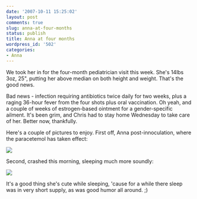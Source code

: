 ```yaml
---
date: '2007-10-11 15:25:02'
layout: post
comments: true
slug: anna-at-four-months
status: publish
title: Anna at four months
wordpress_id: '502'
categories:
- Anna
---
```


We took her in for the four-month pediatrician visit this week. She's 14lbs 3oz, 25", putting her above median on both height and weight. That's the good news.

Bad news - infection requiring antibiotics twice daily for two weeks, plus a raging 36-hour fever from the four shots plus oral vaccination. Oh yeah, and a couple of weeks of estrogen-based ointment for a gender-specific ailment. It's been grim, and Chris had to stay home Wednesday to take care of her. Better now, thankfully.

Here's a couple of pictures to enjoy. First off, Anna post-innoculation, where the paracetemol has taken effect:


![](http://www.phfactor.net/wp-pics/p1000994-wpa.jpg)


Second, crashed this morning, sleeping much more soundly:


![](http://www.phfactor.net/wp-pics/img_0066-wpa.jpg)



It's a good thing she's cute while sleeping, 'cause for a while there sleep was in very short supply, as was good humor all around. ;)
